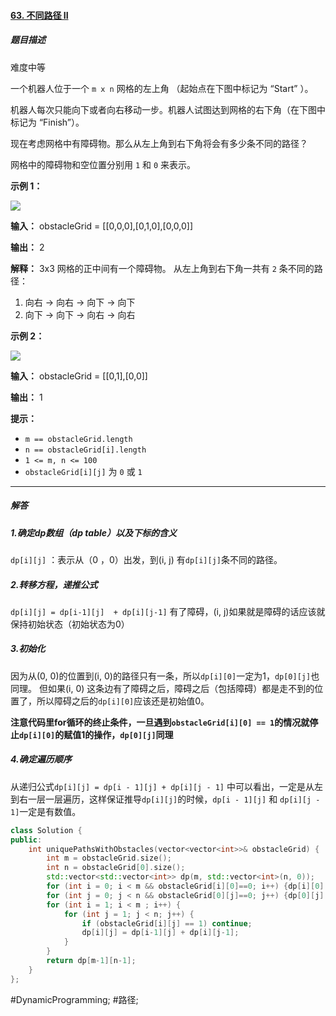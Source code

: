 
#### [63. 不同路径 II](https://leetcode.cn/problems/unique-paths-ii/)
##### 题目描述
难度中等

一个机器人位于一个 `m x n` 网格的左上角 （起始点在下图中标记为 “Start” ）。

机器人每次只能向下或者向右移动一步。机器人试图达到网格的右下角（在下图中标记为 “Finish”）。

现在考虑网格中有障碍物。那么从左上角到右下角将会有多少条不同的路径？

网格中的障碍物和空位置分别用 `1` 和 `0` 来表示。

**示例 1：**

![](https://assets.leetcode.com/uploads/2020/11/04/robot1.jpg)

**输入：** obstacleGrid = \[\[0,0,0\],\[0,1,0\],\[0,0,0\]\]

**输出：** 2

**解释：** 3x3 网格的正中间有一个障碍物。
从左上角到右下角一共有 `2` 条不同的路径：
1. 向右 -> 向右 -> 向下 -> 向下
2. 向下 -> 向下 -> 向右 -> 向右

**示例 2：**

![](https://assets.leetcode.com/uploads/2020/11/04/robot2.jpg)

**输入：** obstacleGrid = \[\[0,1\],\[0,0\]\]

**输出：** 1

**提示：**

-   `m == obstacleGrid.length`
-   `n == obstacleGrid[i].length`
-   `1 <= m, n <= 100`
-   `obstacleGrid[i][j]` 为 `0` 或 `1`

---- ----
##### 解答
##### 1.确定dp数组（dp table）以及下标的含义
`dp[i][j]` ：表示从（0 ，0）出发，到(i, j) 有`dp[i][j]`条不同的路径。
##### 2.转移方程，递推公式
`dp[i][j] = dp[i-1][j]  + dp[i][j-1]`
有了障碍，(i, j)如果就是障碍的话应该就保持初始状态（初始状态为0）
##### 3.初始化
因为从(0, 0)的位置到(i, 0)的路径只有一条，所以`dp[i][0]`一定为1，`dp[0][j]`也同理。
但如果(i, 0) 这条边有了障碍之后，障碍之后（包括障碍）都是走不到的位置了，所以障碍之后的`dp[i][0]`应该还是初始值0。

**注意代码里for循环的终止条件，一旦遇到`obstacleGrid[i][0] == 1`的情况就停止`dp[i][0]`的赋值1的操作，`dp[0][j]`同理**
##### 4.确定遍历顺序
从递归公式`dp[i][j] = dp[i - 1][j] + dp[i][j - 1]` 中可以看出，一定是从左到右一层一层遍历，这样保证推导`dp[i][j]`的时候，`dp[i - 1][j]` 和 `dp[i][j - 1]`一定是有数值。
```cpp
class Solution {
public:
    int uniquePathsWithObstacles(vector<vector<int>>& obstacleGrid) {
        int m = obstacleGrid.size();
        int n = obstacleGrid[0].size();
        std::vector<std::vector<int>> dp(m, std::vector<int>(n, 0));
        for (int i = 0; i < m && obstacleGrid[i][0]==0; i++) {dp[i][0] = 1;}
        for (int j = 0; j < n && obstacleGrid[0][j]==0; j++) {dp[0][j] = 1;}
        for (int i = 1; i < m ; i++) {
            for (int j = 1; j < n; j++) {
                if (obstacleGrid[i][j] == 1) continue;
                dp[i][j] = dp[i-1][j] + dp[i][j-1];
            }
        }
        return dp[m-1][n-1];
    }
};
```
#DynamicProgramming; #路径;